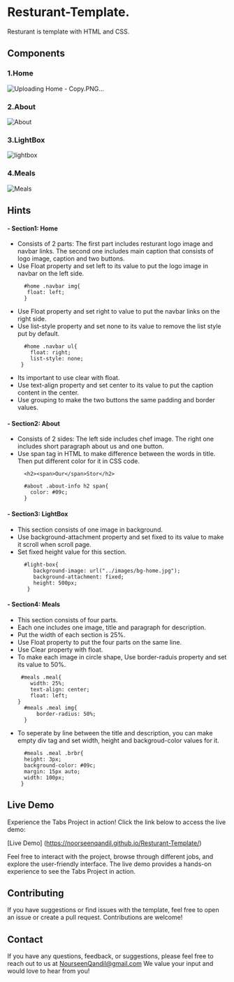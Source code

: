 # Resturant-Template.
Resturant is template with HTML and CSS. 

## Components
### 1.Home
![Uploading Home - Copy.PNG…]()

### 2.About
![About](https://github.com/NoorseenQandil/Resturant-Template/assets/70522199/e7b788c7-a308-47e8-beba-0f361a8305e1)

### 3.LightBox
![lightbox](https://github.com/NoorseenQandil/Resturant-Template/assets/70522199/0267d811-c796-4aaf-9976-c86ae81595b7)

### 4.Meals
![Meals](https://github.com/NoorseenQandil/Resturant-Template/assets/70522199/1e55ad3d-1b8d-47bd-a695-c50a552be730)

## Hints
#### - Section1: Home
  - Consists of 2 parts: The first part includes resturant logo image and navbar links. The second one includes main caption that consists of logo image, caption and two buttons.
  - Use Float property and set left to its value to put the logo image in navbar on the left side.
    ```
      #home .navbar img{
       float: left;
      }
    ```
  - Use Float property and set right to value to put the navbar links on the right side.
  - Use list-style property and set none to its value to remove the list style put by default.
    ```
      #home .navbar ul{
        float: right;
        list-style: none;
     }
    ```
  - Its important to use clear with float.
  - Use text-align property and set center to its value to put the caption content in the center.
  - Use grouping to make the two buttons the same padding and border values.

#### - Section2: About
 - Consists of 2 sides: The left side includes chef image. The right one includes short paragraph about us and one button.
 - Use span tag in HTML to make difference between the words in title. Then put different color for it in CSS code.
   ```
     <h2><span>Our</span>Stor</h2>
   ```
   ```
     #about .about-info h2 span{
       color: #09c;
     }
   ```
   
#### - Section3: LightBox
 - This section consists of one image in background.
 - Use background-attachment property and set fixed to its value to make it scroll when scroll page.
 - Set fixed height value for this section.
   ```
     #light-box{
        background-image: url("../images/bg-home.jpg");
        background-attachment: fixed;
        height: 500px;
      }
   ```
   
 #### - Section4: Meals
  - This section consists of four parts.
  - Each one includes one image, title and paragraph for description.
  - Put the width of each section is 25%.
  - Use Float property to put the four parts on the same line.
  - Use Clear property with float.
  - To make each image in circle shape, Use border-raduis property and set its value to 50%.
    ```
     #meals .meal{
        width: 25%;
        text-align: center;
        float: left;
    }
      #meals .meal img{
          border-radius: 50%;
      }
    ```
  - To seperate by line between the title and description, you can make empty div tag and set width, height and backgroud-color values for it.
    ```
      #meals .meal .brbr{
      height: 3px;
      background-color: #09c;
      margin: 15px auto;
      width: 100px;
     }
    ```

## Live Demo
Experience the Tabs Project in action! Click the link below to access the live demo:

[Live Demo] (https://noorseenqandil.github.io/Resturant-Template/)

Feel free to interact with the project, browse through different jobs, and explore the user-friendly interface. The live demo provides a hands-on experience to see the Tabs Project in action.

## Contributing
If you have suggestions or find issues with the template, feel free to open an issue or create a pull request. Contributions are welcome!

## Contact
If you have any questions, feedback, or suggestions, please feel free to reach out to us at NourseenQandil@gmail.com We value your input and would love to hear from you!
